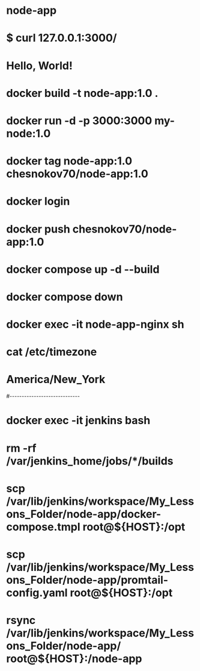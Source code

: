 # node-app
# $ curl 127.0.0.1:3000/
# Hello, World!

# docker build -t node-app:1.0 .
# docker run -d -p 3000:3000 my-node:1.0
# docker tag node-app:1.0 chesnokov70/node-app:1.0
# docker login
# docker push chesnokov70/node-app:1.0
# docker compose up -d --build
# docker compose down
# docker exec -it node-app-nginx sh
# cat /etc/timezone
# America/New_York
#-----------------------------
# docker exec -it jenkins bash
# rm -rf /var/jenkins_home/jobs/*/builds
# scp /var/lib/jenkins/workspace/My_Lessons_Folder/node-app/docker-compose.tmpl root@${HOST}:/opt
# scp /var/lib/jenkins/workspace/My_Lessons_Folder/node-app/promtail-config.yaml root@${HOST}:/opt 
# rsync /var/lib/jenkins/workspace/My_Lessons_Folder/node-app/ root@${HOST}:/node-app